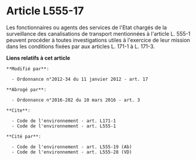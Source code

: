 # Article L555-17

Les fonctionnaires ou agents des services de l'Etat chargés de la surveillance des canalisations de transport mentionnées à
l'article L. 555-1 peuvent procéder à toutes investigations utiles à l'exercice de leur mission dans les conditions fixées
par aux articles L. 171-1 à L. 171-3.

**Liens relatifs à cet article**

	**Modifié par**:

	  - Ordonnance n°2012-34 du 11 janvier 2012 - art. 17

	**Abrogé par**:

	  - Ordonnance n°2016-282 du 10 mars 2016 - art. 3

	**Cite**:

	  - Code de l'environnement - art. L171-1
	  - Code de l'environnement - art. L555-1

	**Cité par**:

	  - Code de l'environnement - art. L555-19 (Ab)
	  - Code de l'environnement - art. L555-28 (VD)
